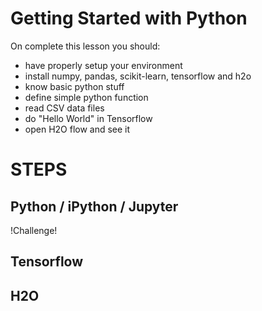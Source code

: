 # Getting Started with Python 

On complete this lesson you should:
- have properly setup your environment
- install numpy, pandas, scikit-learn, tensorflow and h2o
- know basic python stuff
- define simple python function
- read CSV data files
- do "Hello World" in Tensorflow
- open H2O flow and see it 



# STEPS

## Python / iPython / Jupyter

!Challenge!

## Tensorflow

## H2O
